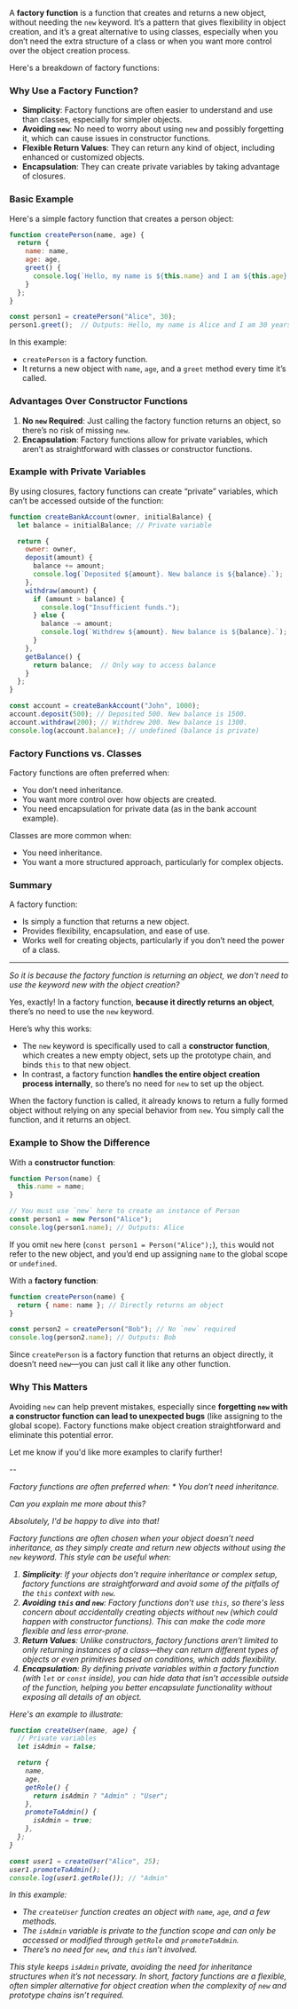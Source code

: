 A **factory function** is a function that creates and returns a new object, without needing the `new` keyword. It’s a pattern that gives flexibility in object creation, and it’s a great alternative to using classes, especially when you don’t need the extra structure of a class or when you want more control over the object creation process.

Here's a breakdown of factory functions:

### Why Use a Factory Function?
- **Simplicity**: Factory functions are often easier to understand and use than classes, especially for simpler objects.
- **Avoiding `new`**: No need to worry about using `new` and possibly forgetting it, which can cause issues in constructor functions.
- **Flexible Return Values**: They can return any kind of object, including enhanced or customized objects.
- **Encapsulation**: They can create private variables by taking advantage of closures.

### Basic Example
Here's a simple factory function that creates a person object:

```javascript
function createPerson(name, age) {
  return {
    name: name,
    age: age,
    greet() {
      console.log(`Hello, my name is ${this.name} and I am ${this.age} years old.`);
    }
  };
}

const person1 = createPerson("Alice", 30);
person1.greet();  // Outputs: Hello, my name is Alice and I am 30 years old.
```

In this example:
- `createPerson` is a factory function.
- It returns a new object with `name`, `age`, and a `greet` method every time it’s called.

### Advantages Over Constructor Functions
1. **No `new` Required**: Just calling the factory function returns an object, so there’s no risk of missing `new`.
2. **Encapsulation**: Factory functions allow for private variables, which aren’t as straightforward with classes or constructor functions.

### Example with Private Variables
By using closures, factory functions can create “private” variables, which can’t be accessed outside of the function:

```javascript
function createBankAccount(owner, initialBalance) {
  let balance = initialBalance; // Private variable

  return {
    owner: owner,
    deposit(amount) {
      balance += amount;
      console.log(`Deposited ${amount}. New balance is ${balance}.`);
    },
    withdraw(amount) {
      if (amount > balance) {
        console.log("Insufficient funds.");
      } else {
        balance -= amount;
        console.log(`Withdrew ${amount}. New balance is ${balance}.`);
      }
    },
    getBalance() {
      return balance;  // Only way to access balance
    }
  };
}

const account = createBankAccount("John", 1000);
account.deposit(500); // Deposited 500. New balance is 1500.
account.withdraw(200); // Withdrew 200. New balance is 1300.
console.log(account.balance); // undefined (balance is private)
```

### Factory Functions vs. Classes
Factory functions are often preferred when:
- You don’t need inheritance.
- You want more control over how objects are created.
- You need encapsulation for private data (as in the bank account example).

Classes are more common when:
- You need inheritance.
- You want a more structured approach, particularly for complex objects.

### Summary
A factory function:
- Is simply a function that returns a new object.
- Provides flexibility, encapsulation, and ease of use.
- Works well for creating objects, particularly if you don’t need the power of a class. 

---

<em>So it is because the factory function is returning an object, we don't need to use the keyword new with the object creation? </em>

Yes, exactly! In a factory function, **because it directly returns an object**, there’s no need to use the `new` keyword. 

Here’s why this works:

- The `new` keyword is specifically used to call a **constructor function**, which creates a new empty object, sets up the prototype chain, and binds `this` to that new object.
- In contrast, a factory function **handles the entire object creation process internally**, so there’s no need for `new` to set up the object.

When the factory function is called, it already knows to return a fully formed object without relying on any special behavior from `new`. You simply call the function, and it returns an object.

### Example to Show the Difference

With a **constructor function**:

```javascript
function Person(name) {
  this.name = name;
}

// You must use `new` here to create an instance of Person
const person1 = new Person("Alice");
console.log(person1.name); // Outputs: Alice
```

If you omit `new` here (`const person1 = Person("Alice");`), `this` would not refer to the new object, and you’d end up assigning `name` to the global scope or `undefined`.

With a **factory function**:

```javascript
function createPerson(name) {
  return { name: name }; // Directly returns an object
}

const person2 = createPerson("Bob"); // No `new` required
console.log(person2.name); // Outputs: Bob
```

Since `createPerson` is a factory function that returns an object directly, it doesn’t need `new`—you can just call it like any other function.

### Why This Matters
Avoiding `new` can help prevent mistakes, especially since **forgetting `new` with a constructor function can lead to unexpected bugs** (like assigning to the global scope). Factory functions make object creation straightforward and eliminate this potential error. 

Let me know if you'd like more examples to clarify further!

--

<em>Factory functions are often preferred when: * You don’t need inheritance.<em>

<em>Can you explain me more about this?</em>

Absolutely, I'd be happy to dive into that!

Factory functions are often chosen when your object doesn’t need inheritance, as they simply create and return new objects without using the `new` keyword. This style can be useful when:

1. **Simplicity**: If your objects don’t require inheritance or complex setup, factory functions are straightforward and avoid some of the pitfalls of the `this` context with `new`.
2. **Avoiding `this` and `new`**: Factory functions don’t use `this`, so there's less concern about accidentally creating objects without `new` (which could happen with constructor functions). This can make the code more flexible and less error-prone.
3. **Return Values**: Unlike constructors, factory functions aren’t limited to only returning instances of a class—they can return different types of objects or even primitives based on conditions, which adds flexibility.
4. **Encapsulation**: By defining private variables within a factory function (with `let` or `const` inside), you can hide data that isn’t accessible outside of the function, helping you better encapsulate functionality without exposing all details of an object.

Here's an example to illustrate:

```javascript
function createUser(name, age) {
  // Private variables
  let isAdmin = false;

  return {
    name,
    age,
    getRole() {
      return isAdmin ? "Admin" : "User";
    },
    promoteToAdmin() {
      isAdmin = true;
    },
  };
}

const user1 = createUser("Alice", 25);
user1.promoteToAdmin();
console.log(user1.getRole()); // "Admin"
```

In this example:
- The `createUser` function creates an object with `name`, `age`, and a few methods.
- The `isAdmin` variable is private to the function scope and can only be accessed or modified through `getRole` and `promoteToAdmin`.
- There’s no need for `new`, and `this` isn’t involved.

This style keeps `isAdmin` private, avoiding the need for inheritance structures when it’s not necessary. In short, factory functions are a flexible, often simpler alternative for object creation when the complexity of `new` and prototype chains isn’t required.
